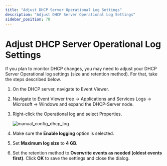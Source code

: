 ```yaml
---
title: "Adjust DHCP Server Operational Log Settings"
description: "Adjust DHCP Server Operational Log Settings"
sidebar_position: 70
---
```


# Adjust DHCP Server Operational Log Settings

If you plan to monitor DHCP changes, you may need to adjust your DHCP Server Operational log
settings (size and retention method). For that, take the steps described below.

1. On the DHCP server, navigate to Event Viewer.
2. Navigate to Event Viewer tree → Applications and Services Logs → Microsoft → Windows and expand
   the DHCP-Server node.
3. Right-click the Operational log and select Properties.

    ![manual_config_dhcp_log](/images/auditor/10.7/configuration/windowsserver/manual_config_dhcp_log.webp)

4. Make sure the **Enable logging** option is selected.
5. Set **Maximum log size** to **4 GB**.
6. Set the retention method to **Overwrite events as needed (oldest events first)**. Click **OK** to
   save the settings and close the dialog.
